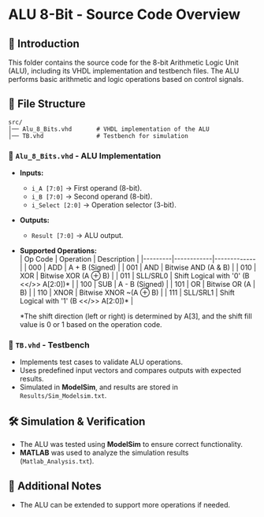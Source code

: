 # **ALU 8-Bit - Source Code Overview**  

## **📌 Introduction**  
This folder contains the source code for the 8-bit Arithmetic Logic Unit (ALU), including its VHDL implementation and testbench files. The ALU performs basic arithmetic and logic operations based on control signals.

## **📂 File Structure**  
```
src/
│── Alu_8_Bits.vhd       # VHDL implementation of the ALU
│── TB.vhd               # Testbench for simulation
```

### **🔹 `Alu_8_Bits.vhd` - ALU Implementation**  
- **Inputs:**  
  - `i_A [7:0]` → First operand (8-bit).  
  - `i_B [7:0]` → Second operand (8-bit).  
  - `i_Select [2:0]` → Operation selector (3-bit).  

- **Outputs:**  
  - `Result [7:0]` → ALU output.

- **Supported Operations:**  
  | Op Code | Operation    | Description |
  |---------|------------|-------------|
  | 000    | ADD        | A + B (Signed) |
  | 001    | AND        | Bitwise AND (A & B) |
  | 010    | XOR        | Bitwise XOR (A ⊕ B) |
  | 011    | SLL/SRL0         | Shift Logical with '0' (B <</>> A[2:0])* |
  | 100    | SUB        | A - B (Signed) |
  | 101    | OR        | Bitwise OR (A | B) |
  | 110    | XNOR        | Bitwise XNOR ~(A ⊕ B) |
  | 111    | SLL/SRL1        | Shift Logical with '1' (B <</>> A[2:0])* |

  *The shift direction (left or right) is determined by A[3], and the shift fill value is 0 or 1 based on the operation code.

### **🔹 `TB.vhd` - Testbench**  
- Implements test cases to validate ALU operations.  
- Uses predefined input vectors and compares outputs with expected results.  
- Simulated in **ModelSim**, and results are stored in `Results/Sim_Modelsim.txt`.  

## **🛠️ Simulation & Verification**  
- The ALU was tested using **ModelSim** to ensure correct functionality.  
- **MATLAB** was used to analyze the simulation results (`Matlab_Analysis.txt`).  

## **📖 Additional Notes**  
- The ALU can be extended to support more operations if needed.

